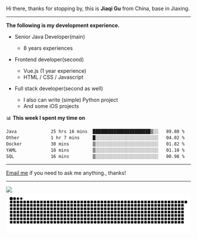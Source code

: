 Hi there, thanks for stopping by, this is **Jiaqi Gu** from China, base in Jiaxing.

---

**The following is my development experience.**

- Senior Java Developer(main)
  - 8 years experiences

- Frontend developer(second)
  - Vue.js (1 year experience)
  - HTML / CSS / Javascript
  
- Full stack developer(second as well)
  - I also can write (simple) Python project
  - And some iOS projects

📊 **This week I spent my time on**
<!--START_SECTION:waka-->

```txt
Java             25 hrs 16 mins  ██████████████████████▒░░   89.80 %
Other            1 hr 7 mins     █░░░░░░░░░░░░░░░░░░░░░░░░   04.02 %
Docker           30 mins         ▒░░░░░░░░░░░░░░░░░░░░░░░░   01.82 %
YAML             18 mins         ▒░░░░░░░░░░░░░░░░░░░░░░░░   01.10 %
SQL              16 mins         ▒░░░░░░░░░░░░░░░░░░░░░░░░   00.98 %
```

<!--END_SECTION:waka-->

---

[Email me](mailto:htk2klwgr@mozmail.com?subject=Hiring_from_GitHub) if you need to ask me anything., thanks!

---

![]( https://visitor-badge.glitch.me/badge?page_id=githubgujiaqi)
![]( https://github.com/droid-Q/droid-Q/raw/output/github-contribution-grid-snake.svg#gh-dark-mode-only)
